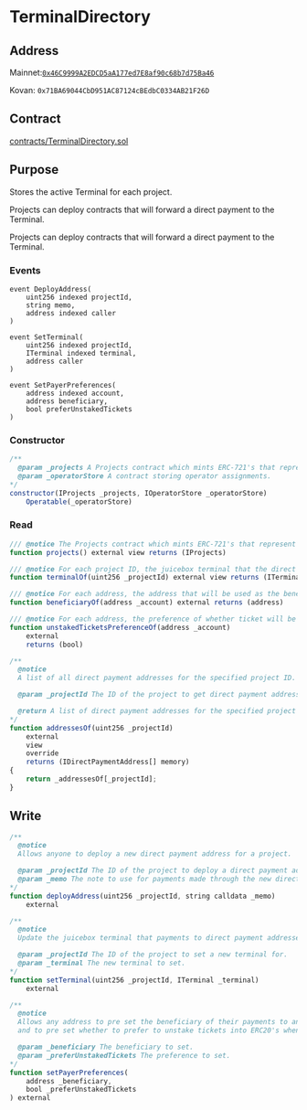# TerminalDirectory

## Address

Mainnet:[`0x46C9999A2EDCD5aA177ed7E8af90c68b7d75Ba46`](https://etherscan.io/address/0x46c9999a2edcd5aa177ed7e8af90c68b7d75ba46)

Kovan: `0x71BA69044CbD951AC87124cBEdbC0334AB21F26D`

## Contract

[contracts/TerminalDirectory.sol](https://github.com/jbx-protocol/juice-contracts-v1/blob/main/contracts/TerminalDirectory.sol)

## Purpose

Stores the active Terminal for each project.

Projects can deploy contracts that will forward a direct payment to the Terminal.

Projects can deploy contracts that will forward a direct payment to the Terminal.

### Events

```
event DeployAddress( 
    uint256 indexed projectId, 
    string memo, 
    address indexed caller 
)
```

```
event SetTerminal(
    uint256 indexed projectId,
    ITerminal indexed terminal,
    address caller
)
```

```
event SetPayerPreferences(
    address indexed account,
    address beneficiary,
    bool preferUnstakedTickets
)
```

### Constructor

```javascript
/** 
  @param _projects A Projects contract which mints ERC-721's that represent project ownership and transfers.
  @param _operatorStore A contract storing operator assignments.
*/
constructor(IProjects _projects, IOperatorStore _operatorStore)
    Operatable(_operatorStore)
```

### Read

```javascript
/// @notice The Projects contract which mints ERC-721's that represent project ownership and transfers.
function projects() external view returns (IProjects)
```

```javascript
/// @notice For each project ID, the juicebox terminal that the direct payment addresses are proxies for.
function terminalOf(uint256 _projectId) external view returns (ITerminal)
```

```javascript
/// @notice For each address, the address that will be used as the beneficiary of direct payments made.
function beneficiaryOf(address _account) external returns (address)
```

```javascript
/// @notice For each address, the preference of whether ticket will be auto claimed as ERC20s when a payment is made.
function unstakedTicketsPreferenceOf(address _account)
    external
    returns (bool)
```

```javascript
/** 
  @notice 
  A list of all direct payment addresses for the specified project ID.

  @param _projectId The ID of the project to get direct payment addresses for.

  @return A list of direct payment addresses for the specified project ID.
*/
function addressesOf(uint256 _projectId)
    external
    view
    override
    returns (IDirectPaymentAddress[] memory)
{
    return _addressesOf[_projectId];
}
```

## Write

```javascript
/** 
  @notice 
  Allows anyone to deploy a new direct payment address for a project.

  @param _projectId The ID of the project to deploy a direct payment address for.
  @param _memo The note to use for payments made through the new direct payment address.
*/
function deployAddress(uint256 _projectId, string calldata _memo)
    external
```

```javascript
/** 
  @notice 
  Update the juicebox terminal that payments to direct payment addresses will be forwarded for the specified project ID.

  @param _projectId The ID of the project to set a new terminal for.
  @param _terminal The new terminal to set.
*/
function setTerminal(uint256 _projectId, ITerminal _terminal)
    external
```

```javascript
/** 
  @notice 
  Allows any address to pre set the beneficiary of their payments to any direct payment address,
  and to pre set whether to prefer to unstake tickets into ERC20's when making a payment.

  @param _beneficiary The beneficiary to set.
  @param _preferUnstakedTickets The preference to set.
*/
function setPayerPreferences(
    address _beneficiary,
    bool _preferUnstakedTickets
) external
```
